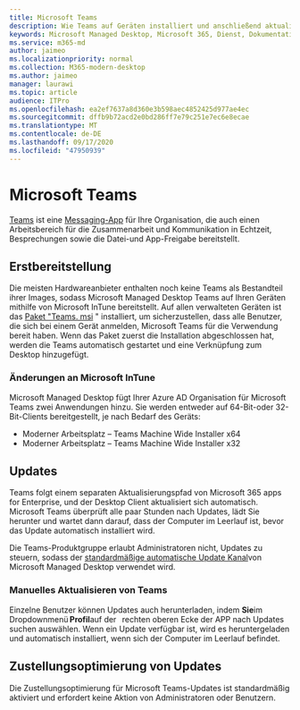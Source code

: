 ```yaml
---
title: Microsoft Teams
description: Wie Teams auf Geräten installiert und anschließend aktualisiert werden
keywords: Microsoft Managed Desktop, Microsoft 365, Dienst, Dokumentation, apps, Branchenanwendungen, Lob-apps
ms.service: m365-md
author: jaimeo
ms.localizationpriority: normal
ms.collection: M365-modern-desktop
ms.author: jaimeo
manager: laurawi
ms.topic: article
audience: ITPro
ms.openlocfilehash: ea2ef7637a8d360e3b598aec4852425d977ae4ec
ms.sourcegitcommit: dffb9b72acd2e0bd286ff7e79c251e7ec6e8ecae
ms.translationtype: MT
ms.contentlocale: de-DE
ms.lasthandoff: 09/17/2020
ms.locfileid: "47950939"
---
```

# <a name="microsoft-teams"></a>Microsoft Teams

[Teams](https://www.microsoft.com/microsoft-365/microsoft-teams/group-chat-software) ist eine [Messaging-App](https://support.microsoft.com/office/microsoft-teams-basics-6d5f52e6-5306-4096-ac24-c3082b79eaf0) für Ihre Organisation, die auch einen Arbeitsbereich für die Zusammenarbeit und Kommunikation in Echtzeit, Besprechungen sowie die Datei-und App-Freigabe bereitstellt.

## <a name="initial-deployment"></a>Erstbereitstellung

Die meisten Hardwareanbieter enthalten noch keine Teams als Bestandteil ihrer Images, sodass Microsoft Managed Desktop Teams auf Ihren Geräten mithilfe von Microsoft InTune bereitstellt. Auf allen verwalteten Geräten ist das [Paket "Teams. msi](https://docs.microsoft.com/MicrosoftTeams/msi-deployment#how-the-microsoft-teams-msi-package-works) " installiert, um sicherzustellen, dass alle Benutzer, die sich bei einem Gerät anmelden, Microsoft Teams für die Verwendung bereit haben. Wenn das Paket zuerst die Installation abgeschlossen hat, werden die Teams automatisch gestartet und eine Verknüpfung zum Desktop hinzugefügt.

### <a name="microsoft-intune-changes"></a>Änderungen an Microsoft InTune

Microsoft Managed Desktop fügt Ihrer Azure AD Organisation für Microsoft Teams zwei Anwendungen hinzu. Sie werden entweder auf 64-Bit-oder 32-Bit-Clients bereitgestellt, je nach Bedarf des Geräts:  

- Moderner Arbeitsplatz – Teams Machine Wide Installer x64  
- Moderner Arbeitsplatz – Teams Machine Wide Installer x32

## <a name="updates"></a>Updates

Teams folgt einem separaten Aktualisierungspfad von Microsoft 365 apps for Enterprise, und der Desktop Client aktualisiert sich automatisch. Microsoft Teams überprüft alle paar Stunden nach Updates, lädt Sie herunter und wartet dann darauf, dass der Computer im Leerlauf ist, bevor das Update automatisch installiert wird.  

Die Teams-Produktgruppe erlaubt Administratoren nicht, Updates zu steuern, sodass der [standardmäßige automatische Update Kanal](https://docs.microsoft.com/microsoftteams/teams-client-update#can-admins-deploy-updates-instead-of-teams-auto-updating)von Microsoft Managed Desktop verwendet wird.

### <a name="manually-updating-teams"></a>Manuelles Aktualisieren von Teams

Einzelne Benutzer können Updates auch herunterladen, indem **Sie**im   Dropdownmenü **Profil**auf der   rechten oberen Ecke der APP nach Updates suchen auswählen. Wenn ein Update verfügbar ist, wird es heruntergeladen und automatisch installiert, wenn sich der Computer im Leerlauf befindet.

## <a name="delivery-optimization-of-updates"></a>Zustellungsoptimierung von Updates

Die Zustellungsoptimierung für Microsoft Teams-Updates ist standardmäßig aktiviert und erfordert keine Aktion von Administratoren oder Benutzern. 